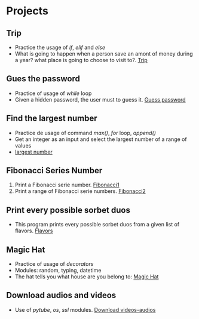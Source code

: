 # Projects

## Trip
* Practice the usage of *if*, *elif* and *else*
* What is going to happen when a person save an amont of money during a year? what place is going to choose to visit to?. [Trip](https://github.com/r3card0/Python-Notes/blob/main/Projects/Fun/trip.py)

## Gues the password
* Practice of usage of *while* loop
* Given a hidden password, the user must to guess it. [Guess password](https://github.com/r3card0/Python-Notes/blob/main/Projects/Fun/guess-password.py)

## Find the largest number
* Practice de usage of command *max()*, *for* loop, *append()*
* Get an integer as an input and select the largest number of a range of values
* [largest number](https://github.com/r3card0/Python-Notes/blob/main/Projects/Fun/largestNumber.py)

## Fibonacci Series Number
1. Print a Fibonacci serie number. [Fibonacci1](https://github.com/r3card0/Python-Notes/blob/main/Projects/Fun/fibonacci1.py)
2. Print a range of Fibonacci serie numbers. [Fibonacci2](https://github.com/r3card0/Python-Notes/blob/main/Projects/Fun/fibonacci2.py)

## Print every possible sorbet duos 
* This program prints every possible sorbet duos from a given list of flavors. [Flavors](https://github.com/r3card0/Python-Notes/blob/main/Projects/Fun/flavors.py)

## Magic Hat
* Practice of usage of *decorators* 
* Modules: random, typing, datetime
* The hat tells you what house are you belong to: [Magic Hat](https://github.com/r3card0/Python-Notes/blob/main/Projects/Fun/hat.py)

## Download audios and videos
* Use of *pytube*, *os*, *ssl* modules. [Download videos-audios](https://github.com/r3card0/studious-spork)
